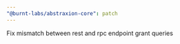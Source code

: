 ```yaml
---
"@burnt-labs/abstraxion-core": patch
---
```


Fix mismatch between rest and rpc endpoint grant queries
